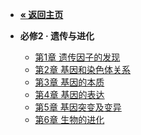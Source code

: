 <!-- /bio-qbank-required-2/_sidebar.md -->

- [**« 返回主页**](/)

- **必修2 · 遗传与进化**
  - [第1章 遗传因子的发现](./ch1-discovery-of-heredity-factors.md)
  - [第2章 基因和染色体关系](./ch2-gene-and-chromosome-relationship.md)
  - [第3章 基因的本质](./ch3-nature-of-the-gene.md)
  - [第4章 基因的表达](./ch4-gene-expression.md)
  - [第5章 基因突变及变异](./ch5-gene-mutation-and-other-variations.md)
  - [第6章 生物的进化](./ch6-evolution-of-life.md)